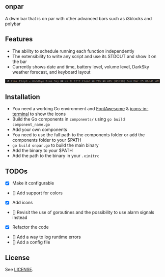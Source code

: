 onpar
---

A dwm bar that is on par with other advanced bars such as i3blocks and polybar

## Features

- The ability to schedule running each function independently
- The extensibility to write any script and use its STDOUT and show it on the bar
- Currently shows date and time, battery level, volume level, DarkSky weather forecast, and keyboard layout

![onpar screenshot](screenshot.png)

## Installation

- You need a working Go environment and [FontAwesome](https://fontawesome.com) & [icons-in-terminal](https://github.com/sebastiencs/icons-in-terminal) to show the icons
- Build the Go components in `components/` using `go build component_name.go`
- Add your own components
- You need to use the full path to the components folder or add the components folder to your $PATH
- `go build onpar.go` to build the main binary
- Add the binary to your $PATH
- Add the path to the binary in your `.xinitrc`

## TODOs

- [X] Make it configurable
- [] Add support for colors
- [X] Add icons
- [] Revisit the use of goroutines and the possibility to use alarm signals instead
- [X] Refactor the code
- [] Add a way to log runtime errors
- [] Add a config file

## License

See [LICENSE](https://github.com/aonemd/onpar/blob/master/LICENSE).
